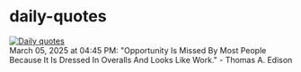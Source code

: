 # daily-quotes
[![Daily quotes](https://github.com/ceepu8/daily-quotes/actions/workflows/daily-quote.yml/badge.svg)](https://github.com/ceepu8/daily-quotes/actions/workflows/daily-quote.yml)<br/>
March 05, 2025 at 04:45 PM: "Opportunity Is Missed By Most People Because It Is Dressed In Overalls And Looks Like Work." - Thomas A. Edison
